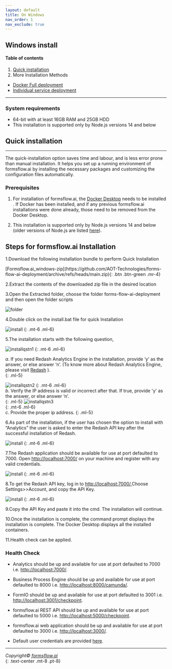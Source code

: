 ```yaml
---
layout: default
title: On Windows 
nav_order: 1
nav_exclude: true
---
```


## Windows install

#### Table of contents
1. <a href="/Pages/quickinstallation/onWindows.html#quick-installation" >Quick installation</a> 
2. More Installation Methods 
  - <a href="/Pages/Docker_Based/DockerFull.html" >Docker Full deployment</a>
  - <a href="/Pages/Docker_Based/IndividualService.html">Individual service deployment</a>


---

### System requirements
 
- 64-bit with at least 16GB RAM and 25GB HDD  
- This installation is supported only by Node.js versions 14 and below 

## Quick installation 

---

The quick-installation option saves time and labour, and is less error prone than manual installation. It helps you set up a running environment of formsflow.ai by installing the necessary packages and customizing the configuration files automatically. 


### Prerequisites

1. For installation of formsflow.ai, the [Docker Desktop](https://www.docker.com/) needs to be installed . If Docker has been installed, and if any previous formsflow.ai installations were done already, those need to be removed from the Docker Desktop.  


2. This installation is supported only by Node.js versions 14 and below (older versions of Node.js are listed [here](https://nodejs.org/en/download/releases/)).  

## Steps for formsflow.ai Installation  

1.Download the following installation bundle to perform Quick Installation
  
<span class="fs-8">
[Formsflow.ai_windows-zip](https://github.com/AOT-Technologies/forms-flow-ai-deployment/archive/refs/heads/main.zip){: .btn .btn-green .mr-4}
</span>   

2.Extract the contents of the downloaded zip file in the desired location   

3.Open the Extracted folder, choose the folder forms-flow-ai-deployment and then open the folder scripts

  ![folder](../../assets/QuickDocker/quickfolder.png)
  
4.Double click on the install.bat file for quick Installation 

 ![install](../../assets/QuickDocker/install_batchfile.png)
  {: .mt-6 .ml-6}

5.The installation starts with the following question,

 ![installqstn1](../../assets/QuickDocker/runscript1.png)
  {: .mt-6 .ml-6}  

  *a*.  If you need Redash Analytics Engine in the installation, provide ‘y’ as the answer, or else answer ‘n’. (To know more about Redash Analytics Engine, please visit [Redash](https://redash.io/help/) ).  
 {: .ml-5}

 ![installqstn2](../../assets/QuickDocker/runscript2.png)
 {: .mt-6 .ml-6}  
  *b*. Verify the IP address is valid or incorrect after that. If true, provide  'y' as the answer, or else answer ‘n’.    
  {: .ml-5}
 ![installqstn3](../../assets/QuickDocker/runscript3.png)  
  {: .mt-6 .ml-6}    
 *c*. Provide the proper ip address.
 {: .ml-5}

6.As part of the installation, if the user has chosen the option to install with “Analytics” the user is asked to enter the Redash API key after the successful installation of Redash.  

 ![install](../../assets/QuickDocker/apikey.png)
  {: .mt-6 .ml-6} 

7.The Redash application should be available for use at port defaulted to 7000. Open [http://localhost:7000/](http://localhost:7000/) on your machine and register with any valid credentials.

 ![install](../../assets/QuickDocker/redash.png)
  {: .mt-6 .ml-6} 

8.To get the Redash API key, log in to [http://localhost:7000/](http://localhost:7000/),Choose Settings>>Account, and copy the API Key.

 ![install](../../assets/QuickDocker/redashapikey.png)
  {: .mt-6 .ml-6} 

9.Copy the API Key and paste it into the cmd. The installation will continue.  

10.Once the installation is complete, the command prompt displays the installation is complete. The Docker Desktop displays all the installed containers.  

11.Health check can be applied.  

### Health Check  

- Analytics should be up and available for use at port defaulted to 7000 i.e. [http://localhost:7000/](http://localhost:7000/).
- Business Process Engine should be up and available for use at port defaulted to 8000 i.e. [http://localhost:8000/camunda/](http://localhost:8000/camunda/).

- FormIO should be up and available for use at port defaulted to 3001 i.e. [ http://localhost:3001/checkpoint]( http://localhost:3001/checkpoint).
- formsflow.ai REST API should be up and available for use at port defaulted to 5000 i.e. [http://localhost:5000/checkpoint](http://localhost:5000/checkpoint).
- formsflow.ai web application should be up and available for use at port defaulted to 3000 i.e. [http://localhost:3000/](http://localhost:3000/). 
- Default user credentials are provided  <a href="/Pages/user_credentials.html" target="_blank">here</a>.



---

  *Copyright© [formsflow.ai](https://formsflow.ai/)*   
  {: .text-center .mt-8 .pt-8}
